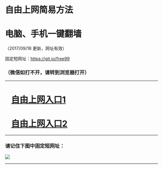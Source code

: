 ﻿# 自由上网简易方法

# 电脑、手机一键翻墙

（2017/09/18 更新，网址有效）

固定短网址：https://git.io/free99

### （微信如打不开，请转到浏览器打开）


***





# &nbsp;&nbsp; <a href="http://ft856819904.fwq-tz1005.info/fwqtz01.html?t=09180013801 " target="_blank">自由上网入口1</a>
# &nbsp;&nbsp; <a href="http://ft212121463.fwq-tz1006.info/fwqtz02.html?t=0918001838 " target="_blank">自由上网入口2</a>
***

### 请记住下图中固定短网址：

<img src="https://s3-us-west-2.amazonaws.com/fwq-1001/yjfq-20170905okok.png" /> 


***

